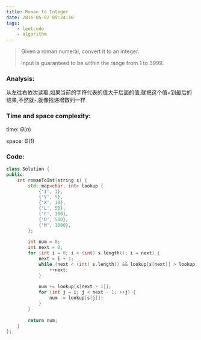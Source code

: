 ```yaml
---
title: Roman to Integer
date: 2016-05-02 09:24:16
tags: 
    - leetcode
    - algorithm
---
```

>Given a roman numeral, convert it to an integer.
>
>Input is guaranteed to be within the range from 1 to 3999.

### Analysis:
从左往右依次读取,如果当前的字符代表的值大于后面的值,就把这个值+到最后的结果,不然就-,就像找递增数列一样
### Time and space complexity:
time: $\Theta (n)$

space: $\Theta (1)$
### Code:
```cpp
class Solution {
public:
    int romanToInt(string s) {
        std::map<char, int> lookup {
            {'I', 1},
            {'V', 5},
            {'X', 10},
            {'L', 50},
            {'C', 100},
            {'D', 500},
            {'M', 1000},
        };
        
        int num = 0;
        int next = 0;
        for (int i = 0; i < (int) s.length(); i = next) {
            next = i + 1;
            while (next < (int) s.length() && lookup[s[next]] > lookup[s[next - 1]]) {
                ++next;
            }
            
            num += lookup[s[next - 1]];
            for (int j = i; j < next - 1; ++j) {
                num -= lookup[s[j]];
            }
        }
        
        return num;
    }
};
```